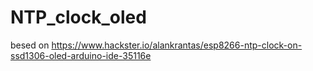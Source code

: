 # NTP_clock_oled
besed on https://www.hackster.io/alankrantas/esp8266-ntp-clock-on-ssd1306-oled-arduino-ide-35116e
